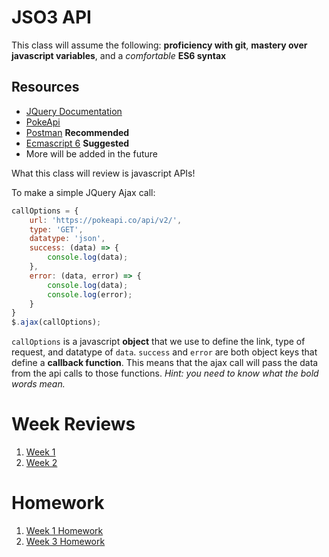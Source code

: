 # JSO3 API
This class will assume the following: **proficiency with git**, **mastery over javascript variables**, and a *comfortable* **ES6 syntax**
## Resources
- [JQuery Documentation](https://api.jquery.com/)
- [PokeApi](https://pokeapi.co/)
- [Postman](https://www.getpostman.com/) **Recommended**
- [Ecmascript 6](https://github.com/airbnb/javascript) **Suggested**
- More will be added in the future

What this class will review is javascript APIs!

To make a simple JQuery Ajax call:
```javascript
callOptions = {
    url: 'https://pokeapi.co/api/v2/',
    type: 'GET',
    datatype: 'json',
    success: (data) => {
        console.log(data);
    },
    error: (data, error) => {
        console.log(data);
        console.log(error);
    }
}
$.ajax(callOptions);
```

`callOptions` is a javascript **object** that we use to define the link, type of request, and datatype of `data`. `success` and `error` are both object keys that define a **callback function**. This means that the ajax call will pass the data from the api calls to those functions.
*Hint: you need to know what the bold words mean.*

# Week Reviews
1. [Week 1](Week1.md)
2. [Week 2](Week2.md)

# Homework
1. [Week 1 Homework](Week1Hw.md)
2. [Week 3 Homework](Week3Hw.md)

